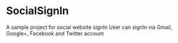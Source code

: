 # SocialSignIn
A sample project for social website signIn
User can signIn via Gmail, Google+, Facebook and Twitter account
